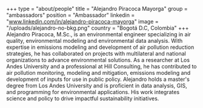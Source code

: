 +++
type = "about/people"
title = "Alejandro Piracoca Mayorga"
group = "ambassadors"
position = "Ambassador"
linkedin = "www.linkedin.com/in/alejandro-piracoca-mayorga"
image = "/uploads/alejandro-no-bkg.png"
country = "Bogotá D.C, Colombia"
+++
Alejandro Piracoca, M.Sc., is an environmental engineer specializing in air quality, environmental modeling and environmental data analysis. With expertise in emissions modeling and development of air pollution reduction strategies, he has collaborated on projects with multilateral and national organizations to advance environmental solutions. As a researcher at Los Andes University and a professional at Hill Consulting, he has contributed to air pollution monitoring, modeling and mitigation, emissions modeling and development of inputs for use in public policy. Alejandro holds a master's degree from Los Andes University and is proficient in data analysis, GIS, and programming for environmental applications. His work integrates science and policy to drive impactful sustainability initiatives.
